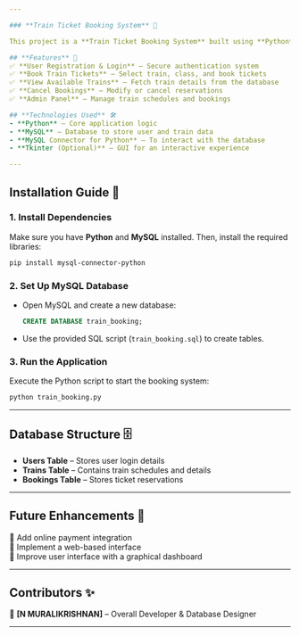 ```yaml
---

### **Train Ticket Booking System** 🚆  

This project is a **Train Ticket Booking System** built using **Python** and **MySQL**. It allows users to book train tickets, view available trains, cancel reservations, and manage passenger details efficiently.  

## **Features** 🌟  
✅ **User Registration & Login** – Secure authentication system  
✅ **Book Train Tickets** – Select train, class, and book tickets  
✅ **View Available Trains** – Fetch train details from the database  
✅ **Cancel Bookings** – Modify or cancel reservations  
✅ **Admin Panel** – Manage train schedules and bookings  

## **Technologies Used** 🛠️  
- **Python** – Core application logic  
- **MySQL** – Database to store user and train data  
- **MySQL Connector for Python** – To interact with the database  
- **Tkinter (Optional)** – GUI for an interactive experience  

---
```


## **Installation Guide** 🚀  

### **1. Install Dependencies**  
Make sure you have **Python** and **MySQL** installed. Then, install the required libraries:  
```sh
pip install mysql-connector-python
```

### **2. Set Up MySQL Database**  
- Open MySQL and create a new database:  
  ```sql
  CREATE DATABASE train_booking;
  ```
- Use the provided SQL script (`train_booking.sql`) to create tables.  

### **3. Run the Application**  
Execute the Python script to start the booking system:  
```sh
python train_booking.py
```

---

## **Database Structure** 🗄️  
- **Users Table** – Stores user login details  
- **Trains Table** – Contains train schedules and details  
- **Bookings Table** – Stores ticket reservations  

---

## **Future Enhancements** 🚧  
🔹 Add online payment integration  
🔹 Implement a web-based interface  
🔹 Improve user interface with a graphical dashboard  

---

## **Contributors** ✨  
👤 **[N MURALIKRISHNAN]** – Overall Developer & Database Designer  

---
